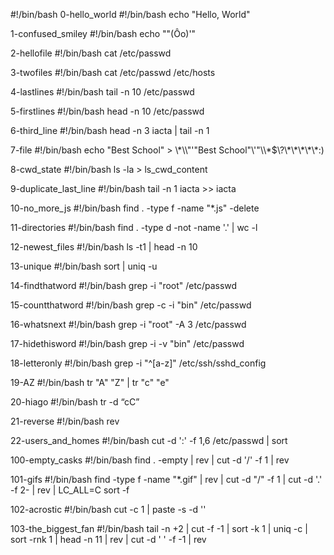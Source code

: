 #!/bin/bash
0-hello_world
#!/bin/bash
echo "Hello, World"

1-confused_smiley
#!/bin/bash
echo "\"(Ôo)'"

2-hellofile
#!/bin/bash
cat /etc/passwd

3-twofiles
#!/bin/bash
cat /etc/passwd /etc/hosts

4-lastlines
#!/bin/bash
tail -n 10 /etc/passwd

5-firstlines
#!/bin/bash
head -n 10 /etc/passwd

6-third_line
#!/bin/bash
head -n 3 iacta | tail -n 1

7-file
#!/bin/bash
echo "Best School" > \\\*\\\\"'\"Best School\"\\'"\\\\\*\$\\\?\\\*\\\*\\\*\\\*\\\*\:\)

8-cwd_state
#!/bin/bash
ls -la > ls_cwd_content

9-duplicate_last_line
#!/bin/bash
tail -n 1 iacta >> iacta

10-no_more_js
#!/bin/bash
find . -type f -name "*.js" -delete

11-directories
#!/bin/bash
find . -type d -not -name '.' | wc -l

12-newest_files
#!/bin/bash
ls -t1 | head -n 10

13-unique
#!/bin/bash
sort | uniq -u

14-findthatword
#!/bin/bash
grep -i "root" /etc/passwd

15-countthatword
#!/bin/bash
grep -c -i "bin" /etc/passwd

16-whatsnext
#!/bin/bash
grep -i "root" -A 3 /etc/passwd

17-hidethisword
#!/bin/bash
grep -i -v "bin" /etc/passwd

18-letteronly
#!/bin/bash
grep -i "^[a-z]" /etc/ssh/sshd_config

19-AZ
#!/bin/bash
tr "A" "Z" | tr "c" "e"

20-hiago
#!/bin/bash
tr -d “cC” 

21-reverse
#!/bin/bash
rev

22-users_and_homes
#!/bin/bash
cut -d ':' -f 1,6 /etc/passwd | sort

100-empty_casks
#!/bin/bash
find . -empty | rev | cut -d '/' -f 1 | rev

101-gifs
#!/bin/bash
find -type f -name "*.gif" | rev | cut -d "/" -f 1 | cut -d '.' -f 2- | rev | LC_ALL=C sort -f

102-acrostic
#!/bin/bash
cut -c 1 | paste -s -d ''

103-the_biggest_fan
#!/bin/bash
tail -n +2 | cut -f -1 | sort -k 1 | uniq -c | sort -rnk 1 | head -n 11 | rev | cut -d ' ' -f -1 | rev

